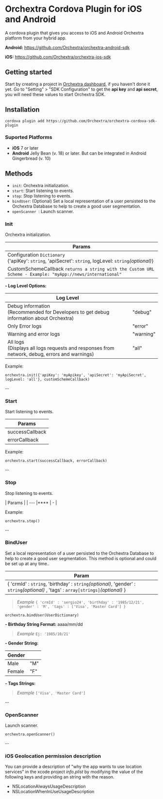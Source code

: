 # Orchextra Cordova Plugin for iOS and Android

A cordova plugin that gives you access to iOS and Android Orchextra platform  from your hybrid app.

**Android:** <https://github.com/Orchextra/orchextra-android-sdk>

**iOS:** <https://github.com/Orchextra/orchextra-ios-sdk>

## Getting started
Start by creating a project in [Orchextra dashboard][dashboard], if you haven't done it yet. Go to "Setting" > "SDK Configuration" to get the **api key** and **api secret**, you will need these values to start Orchextra SDK.

## Installation

    cordova plugin add https://github.com/Orchextra/orchextra-cordova-sdk-plugin
    
### Suported Platforms
- **iOS** 7 or later
- **Android** Jelly Bean (v. 18) or later. But can be integrated in Android Gingerbread (v. 10)

## Methods

- `init`: Orchextra initialization.
- `start`: Start listening to events.
- `stop`: Stop listening to events.
- `bindUser`: (Optional) Set a local representation of a user persisted to the Orchextra Database to help to create a good user segmentation.
- `openScanner `: Launch scanner.


### Init
Orchextra initialization.

| Params |
| --- |
| Configuration `Dictionary` <br> {'apiKey': `string`, 'apiSecret': `string`, logLevel: `string`*(optional)*}|
| CustomSchemeCallback `returns a string with the Custom URL Scheme - Example: "myApp://news/international" `|

**- Log Level Options:**

| Log Level |  |
| --- | --- |
|  Debug information <br> (Recommended for Developers to get debug information about Orchextra)   | "debug" |
|  Only Error logs | "error" |
|  Warning and error logs | "warning" |
|  All logs <br>(Displays all logs requests and responses from network, debug, errors and warnings) | "all" |

Example:

	orchextra.init({'apiKey': 'myApikey', 'apiSecret': 'myApiSecret', logLevel: 'all'}, customSchemeCallback)
--

### Start
Start listening to events.

| Params |
| --- |
| successCallback |
| errorCallback |

Example:

	orchextra.start(successCallback, errorCallback)

--
### Stop
Stop listening to events.

| Params |
| --- |****
| - |

Example:

	orchextra.stop()
--
### BindUser

Set a local representation of a user persisted to the Orchextra Database to help to create a good user segmentation. This method is optional and could be set up at any time..

| Param |
| --- |
| { 'crmId' : `string`, 'birthday' : `string`*(optional)*, 'gender' : `string`*(optional)* , 'tags' : `array[strings]`*(optional)* } | 
>*Example* `{ 'crmId' : 'sergio24', 'birthday' : '1985/12/21', 'gender' : 'M', 'tags' : ['Visa', 'Master Card'] }`

	orchextra.bindUser(UserDictionary)

**- Birthday String Format:** aaaa/mm/dd  
 
>*Example* `Ej: '1985/10/21'`

**- Gender String:**

| Gender |  |
| --- | --- |
|  Male | "M" |
| Female | "F" |

**- Tags Strings:**

>*Example* `['Visa', 'Master Card']`

--
### OpenScanner
 Launch scanner.

	orchextra.openScanner()

--

### iOS Geolocation permission description

You can provide a description of "why the app wants to use location services" in the xcode project *info.plist* by modifying the value of the following keys and providing an string with the reason.

* NSLocationAlwaysUsageDescription
* NSLocationWhenInUseUsageDescription

[dashboard]: https://dashboard.orchextra.io
